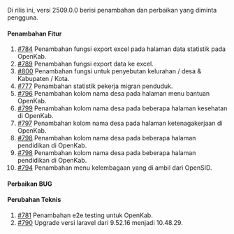 Di rilis ini, versi 2509.0.0 berisi penambahan dan perbaikan yang diminta pengguna.

#### Penambahan Fitur

1. [#784](https://github.com/OpenSID/OpenKab/issues/784) Penambahan fungsi export excel pada halaman data statistik pada OpenKab.
2. [#789](https://github.com/OpenSID/OpenKab/issues/789) Penambahan fungsi export data ke excel.
3. [#800](https://github.com/OpenSID/OpenKab/issues/800) Penambahan fungsi untuk penyebutan kelurahan / desa & Kabupaten / Kota.
4. [#777](https://github.com/OpenSID/OpenKab/issues/777) Penambahan statistik pekerja migran penduduk.
5. [#796](https://github.com/OpenSID/OpenKab/issues/796) Penambahan kolom nama desa pada halaman menu bantuan OpenKab.
6. [#799](https://github.com/OpenSID/OpenKab/issues/799) Penambahan kolom nama desa pada beberapa halaman kesehatan di OpenKab.
7. [#797](https://github.com/OpenSID/OpenKab/issues/797) Penambahan kolom nama desa pada halaman ketenagakerjaan di OpenKab.
8. [#798](https://github.com/OpenSID/OpenKab/issues/798) Penambahan kolom nama desa pada beberapa halaman pendidikan di OpenKab.
9. [#798](https://github.com/OpenSID/OpenKab/issues/798) Penambahan kolom nama desa pada beberapa halaman pendidikan di OpenKab.
10. [#794](https://github.com/OpenSID/OpenKab/issues/794) Penambahan menu kelembagaan yang di ambil dari OpenSID.


#### Perbaikan BUG



#### Perubahan Teknis

1. [#781](https://github.com/OpenSID/OpenKab/issues/781) Penambahan e2e testing untuk OpenKab.
2. [#790](https://github.com/OpenSID/OpenKab/issues/790) Upgrade versi laravel dari 9.52.16 menjadi 10.48.29.
